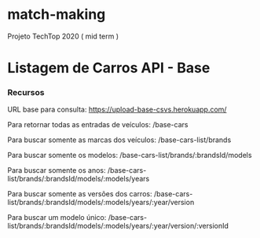 # match-making
Projeto TechTop 2020 ( mid term ) 


# Listagem de Carros API - Base
### Recursos
URL base para consulta: https://upload-base-csvs.herokuapp.com/

Para retornar todas as entradas de veículos: /base-cars

Para buscar somente as marcas dos veículos: /base-cars-list/brands

Para buscar somente os modelos: /base-cars-list/brands/:brandsId/models

Para buscar somente os anos: /base-cars-list/brands/:brandsId/models/:models/years

Para buscar somente as versões dos carros: /base-cars-list/brands/:brandsId/models/:models/years/:year/version

Para buscar um modelo único: /base-cars-list/brands/:brandsId/models/:models/years/:year/version/:versionId